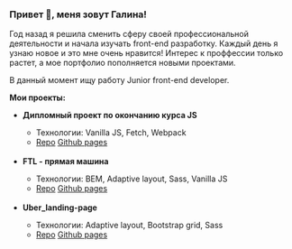 ### Привет 👋, меня зовут Галина!

<!--
**GalinaGorbel/GalinaGorbel** is a ✨ _special_ ✨ repository because its `README.md` (this file) appears on your GitHub profile.

Here are some ideas to get you started:



- 🔭 I’m currently working on ...
- 🌱 I’m currently learning ...
- 👯 I’m looking to collaborate on ...
- 🤔 I’m looking for help with ...
- 💬 Ask me about ...
- 📫 How to reach me: ...
- 😄 Pronouns: ...
- ⚡ Fun fact: ...
-->
Год назад я решила сменить сферу своей профессиональной деятельности и начала изучать front-end разработку. Каждый день я узнаю новое и это мне очень нравится! Интерес к проффессии только растет, а мое портфолио пополняется новыми проектами.

В данный момент ищу работу Junior front-end developer.

<b>Мои проекты:</b>
<ul><li><b>Дипломный проект по окончанию курса JS</b></li>
  <ul type="circle"><li>Технологии: Vanilla JS, Fetch, Webpack</li>
    <li>
         <a href="https://github.com/GalinaGorbel/diplom">Repo</a>
         <a href="https://galinagorbel.github.io/diplom/">Github pages</a>
    </li>
  </ul>
  <br>
  <li><b>FTL - прямая машина</b></li>
  <ul type="circle"><li>Технологии: BEM, Adaptive layout, Sass, Vanilla JS</li>
    <li>
         <a href="https://github.com/GalinaGorbel/FTL">Repo</a>
         <a href="https://galinagorbel.github.io/FTL/">Github pages</a>
    </li>
  </ul>
  <br>
  <li><b>Uber_landing-page</b></li>
  <ul type="circle"><li>Технологии: Adaptive layout, Bootstrap grid, Sass</li>
    <li>
        <a href="https://github.com/GalinaGorbel/Uber_landing-page">Repo</a>
        <a href="https://galinagorbel.github.io/Uber_landing-page/">Github pages</a>
    </li>
  </ul>
</ul>
